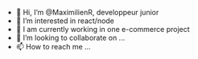 - 👋 Hi, I’m @MaximilienR, developpeur junior  
- 👀 I’m interested in react/node
- 🌱 I am currently working  in one e-commerce project
- 💞️ I’m looking to collaborate on ...
- 📫 How to reach me ...

 
